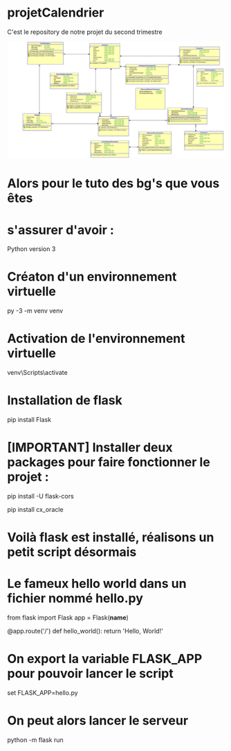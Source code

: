 # projetCalendrier
C'est le repository de notre projet du second trimestre

![SGBDR](Relational_1.png)

# Alors pour le tuto des bg's que vous êtes 
# s'assurer d'avoir : 
Python version 3

# Créaton d'un environnement virtuelle
py -3 -m venv venv
# Activation de l'environnement virtuelle
venv\Scripts\activate

# Installation de flask
pip install Flask

# [IMPORTANT] Installer deux packages pour faire fonctionner le projet : 
pip install -U flask-cors

pip install cx_oracle

# Voilà flask est installé, réalisons un petit script désormais
# Le fameux hello world dans un fichier nommé hello.py
from flask import Flask
app = Flask(__name__)

@app.route('/')
def hello_world():
    return 'Hello, World!'

# On export la variable FLASK_APP pour pouvoir lancer le script
set FLASK_APP=hello.py
# On peut alors lancer le serveur
python -m flask run
